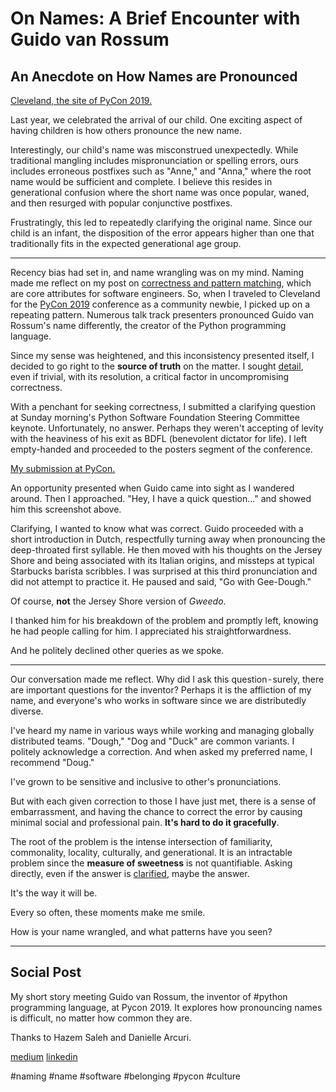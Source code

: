 # On Names: A Brief Encounter with Guido van Rossum
## An Anecdote on How Names are Pronounced

[Cleveland, the site of PyCon 2019.](https://miro.medium.com/max/1400/1*FVxCqDinMKAZfiNNZ_LicQ.jpeg)

Last year, we celebrated the arrival of our child. One exciting aspect of having children is how others pronounce the new name.

Interestingly, our child's name was misconstrued unexpectedly. While traditional mangling includes mispronunciation or spelling errors, ours includes erroneous postfixes such as "Anne," and "Anna," where the root name would be sufficient and complete. I believe this resides in generational confusion where the short name was once popular, waned, and then resurged with popular conjunctive postfixes.

Frustratingly, this led to repeatedly clarifying the original name. Since our child is an infant, the disposition of the error appears higher than one that traditionally fits in the expected generational age group.

---

Recency bias had set in, and name wrangling was on my mind. Naming made me reflect on my post on [correctness and pattern matching](https://medium.com/hackernoon/meta-skills-of-a-software-engineer-bed411f6685e), which are core attributes for software engineers. So, when I traveled to Cleveland for the [PyCon 2019](https://us.pycon.org/2019/about/) conference as a community newbie, I picked up on a repeating pattern. Numerous talk track presenters pronounced Guido van Rossum's name differently, the creator of the Python programming language.

Since my sense was heightened, and this inconsistency presented itself, I decided to go right to the **source of truth** on the matter. I sought [detail](https://medium.com/hackernoon/the-zen-of-motorcycling-and-programming-620907dbab2c), even if trivial, with its resolution, a critical factor in uncompromising correctness.

With a penchant for seeking correctness, I submitted a clarifying question at Sunday morning's Python Software Foundation Steering Committee keynote. Unfortunately, no answer. Perhaps they weren't accepting of levity with the heaviness of his exit as BDFL (benevolent dictator for life). I left empty-handed and proceeded to the posters segment of the conference.

[My submission at PyCon.](https://miro.medium.com/max/1400/1*cJD9VFvt8Pjd8zpcYpfRxg.png)

An opportunity presented when Guido came into sight as I wandered around. Then I approached. "Hey, I have a quick question..." and showed him this screenshot above.

Clarifying, I wanted to know what was correct. Guido proceeded with a short introduction in Dutch, respectfully turning away when pronouncing the deep-throated first syllable. He then moved with his thoughts on the Jersey Shore and being associated with its Italian origins, and missteps at typical Starbucks barista scribbles. I was surprised at this third pronunciation and did not attempt to practice it. He paused and said, "Go with Gee-Dough."

Of course, **not** the Jersey Shore version of *Gweedo*.

I thanked him for his breakdown of the problem and promptly left, knowing he had people calling for him. I appreciated his straightforwardness.

And he politely declined other queries as we spoke.

---

Our conversation made me reflect. Why did I ask this question - surely, there are important questions for the inventor? Perhaps it is the affliction of my name, and everyone's who works in software since we are distributedly diverse.

I've heard my name in various ways while working and managing globally distributed teams. "Dough," "Dog and "Duck" are common variants. I politely acknowledge a correction. And when asked my preferred name, I recommend "Doug."

I've grown to be sensitive and inclusive to other's pronunciations.

But with each given correction to those I have just met, there is a sense of embarrassment, and having the chance to correct the error by causing minimal social and professional pain. **It's hard to do it gracefully**.

The root of the problem is the intense intersection of familiarity, commonality, locality, culturally, and generational. It is an intractable problem since the **measure of sweetness** is not quantifiable. Asking directly, even if the answer is [clarified](https://gvanrossum.github.io/), maybe the answer.

It's the way it will be.

Every so often, these moments make me smile.

How is your name wrangled, and what patterns have you seen?

---

## Social Post

My short story meeting Guido van Rossum, the inventor of #python programming language, at Pycon 2019. It explores how pronouncing names is difficult, no matter how common they are.

Thanks to Hazem Saleh and Danielle Arcuri.

[medium](https://medium.com/an-idea/on-names-a-brief-encounter-with-guido-van-rossum-6c4ff065e86c)
[linkedin](https://www.linkedin.com/pulse/names-brief-encounter-guido-van-rossum-douglas-w-arcuri/)

#naming #name #software #belonging #pycon #culture
